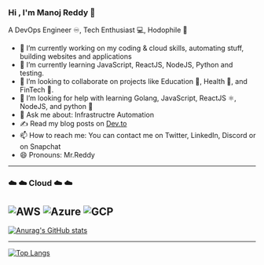 ### Hi , I'm Manoj Reddy 👋
A DevOps Engineer ♾️, Tech Enthusiast 💻, Hodophile 🚀

- 🔭 I’m currently working on my coding & cloud skills, automating stuff, building websites and applications
- 🌱 I’m currently learning JavaScript, ReactJS, NodeJS, Python and testing.
- 👯 I’m looking to collaborate on projects like Education 🏫, Health 🏥, and FinTech 💱.
- 🤔 I’m looking for help with learning Golang, JavaScript, ReactJS ⚛️, NodeJS, and python 🐍
- 💬 Ask me about:  Infrastructre Automation
- ✍️ Read my blog posts on <a href="https://dev.to/manojreddy">Dev.to</a>
- 📫 How to reach me: You can contact me on Twitter, LinkedIn, Discord or on Snapchat
- 😄 Pronouns: Mr.Reddy

-------------------------------------------------------------------------------------------------------------------------------------------------------------------------

### :cloud: :cloud: Cloud :cloud: :cloud:
![AWS](https://img.shields.io/badge/-Aws-ff9900?style=flat&logo=amazon-aws&logoColor=white)
![Azure](https://img.shields.io/badge/-Azure-008AD7?style=flat&logo=microsoft-azure&logoColor=white)
![GCP](https://img.shields.io/badge/-GCP-3cba54?style=flat&logo=google-cloud&logoColor=white)
-------------------------------------------------------------------------------------------------------------------------------------------------------------------------

[![Anurag's GitHub stats](https://github-readme-stats.vercel.app/api?username=mrk-97)](https://github.com/mrk-97/github-readme-stats)

-------------------------------------------------------------------------------------------------------------------------------------------------------------------------
[![Top Langs](https://github-readme-stats.vercel.app/api/top-langs/?username=mrk-97&layout=compact)](https://github.com/mrk-97/github-readme-stats)

